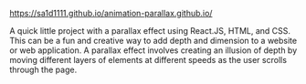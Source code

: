 

https://sa1d1111.github.io/animation-parallax.github.io/

A quick little project with a parallax effect using React.JS, HTML, and CSS. This can be a fun and creative way to add depth and dimension to a website or web application. A parallax effect involves creating an illusion of depth by moving different layers of elements at different speeds as the user scrolls through the page.

